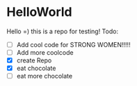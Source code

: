 # HelloWorld
Hello =)
this is a repo for testing!
Todo:
- [ ] Add cool code for STRONG WOMEN!!!!!
- [ ] Add more coolcode
- [x] create Repo
- [x] eat chocolate
- [ ] eat more chocolate
